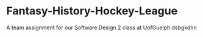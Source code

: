 # Fantasy-History-Hockey-League
A team assignment for our Software Design 2 class at UofGuelph
dsbgkdhn